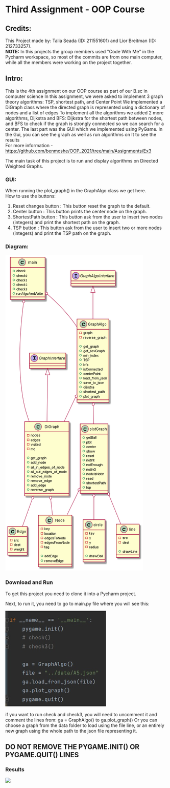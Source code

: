 # Third Assignment - OOP Course
## Credits:
This Project made by: Talia Seada (ID: 211551601) and Lior Breitman (ID: 212733257). <br>
__NOTE:__ In this projects the group members used "Code With Me" in the Pycharm workspace, so most of the commits are
from one main computer, while all the members were working on the project together.
## Intro:
This is the 4th assignment on our OOP course as part of our B.sc in computer science
In this assignment, we were asked to implement 3 graph theory algorithms: TSP, shortest path, and Center Point
We implemented a DiGraph class where the directed graph is represented using a dictionary of nodes and a list of edges
To implement all the algorithms we added 2 more algorithms, Dijkstra and BFS: Dijkstra for the shortest path between nodes, and BFS to check if the graph is strongly connected so we can search for a center.
The last part was the GUI which we implemented using PyGame. In the Gui, you can see the graph as well as run algorithms on It to see the results <br>
For more information - https://github.com/benmoshe/OOP_2021/tree/main/Assignments/Ex3 <br>

The main task of this project is to run and display algorithms on Directed Weighted Graphs.

### GUI:
When running the plot_graph() in the GraphAlgo class we get here. <br>
How to use the buttons:
1. Reset changes button : This button reset the graph to the default. 
2. Center button : This button prints the center node on the graph.
3. ShortestPath button : This button ask from the user to insert two nodes (integers) and print the shortest path on the graph.
4. TSP button : This button ask from the user to insert two or more nodes (integers) and print the TSP path on the graph.

### Diagram:
![](src/diagram.png)

### Download and Run
To get this project you need to clone it into a Pycharm project.

Next, to run it, you need to go to main.py file where you will see this:

![](https://github.com/TaliaSeada/Ex3_OOP/blob/master/plotPics/main.jpeg)

if you want to run check and check3, you will need to uncomment it and comment the lines from: ga = GraphAlgo() to ga.plot_graph()
Or you can choose a graph from the data folder to load using the file line, or an entirely new graph using the whole path to the json file representing it.

## DO NOT REMOVE THE PYGAME.INIT() OR PYGAME.QUIT() LINES


### Results 

![](https://github.com/TaliaSeada/Ex3_OOP/blob/master/plotPics/java-results.jpeg)

